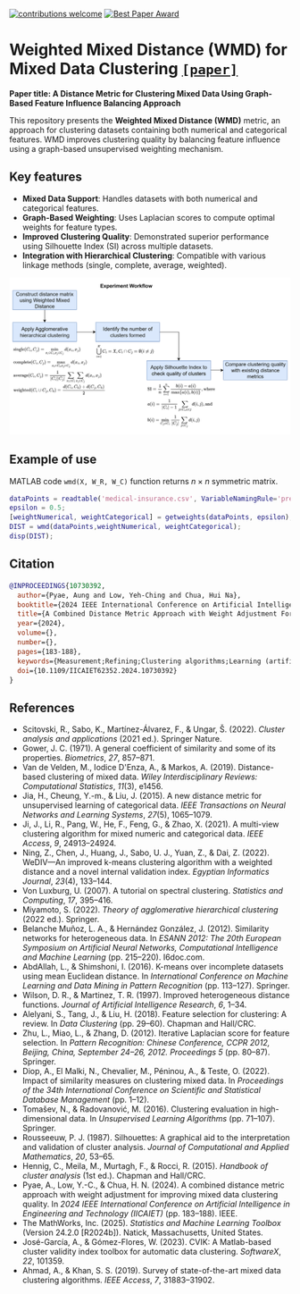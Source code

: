[![contributions welcome](https://img.shields.io/badge/contributions-welcome-brightgreen.svg?style=flat)]()
[![Best Paper Award](https://img.shields.io/badge/Best%20Paper%20Award-🏆-brightgreen)]()

# Weighted Mixed Distance (WMD) for Mixed Data Clustering [`[paper]`](https://github.com/aungpyaeap)

**Paper title: A Distance Metric for Clustering Mixed Data Using Graph-Based Feature Influence Balancing Approach**

This repository presents the **Weighted Mixed Distance (WMD)** metric, an approach for clustering datasets containing both numerical and categorical features. WMD improves clustering quality by balancing feature influence using a graph-based unsupervised weighting mechanism.

## Key features
- **Mixed Data Support**: Handles datasets with both numerical and categorical features.
- **Graph-Based Weighting**: Uses Laplacian scores to compute optimal weights for feature types.
- **Improved Clustering Quality**: Demonstrated superior performance using Silhouette Index (SI) across multiple datasets.
- **Integration with Hierarchical Clustering**: Compatible with various linkage methods (single, complete, average, weighted).

![Experiment workflow](experiment-workflow.png)

## Example of use
MATLAB code `wmd(X, W_R, W_C)` function returns $n \times n$ symmetric matrix.
```m
dataPoints = readtable('medical-insurance.csv', VariableNamingRule='preserve');
epsilon = 0.5;
[weightNumerical, weightCategorical] = getweights(dataPoints, epsilon);
DIST = wmd(dataPoints,weightNumerical, weightCategorical);
disp(DIST);
```

## Citation
```bibtex
@INPROCEEDINGS{10730392,
  author={Pyae, Aung and Low, Yeh-Ching and Chua, Hui Na},
  booktitle={2024 IEEE International Conference on Artificial Intelligence in Engineering and Technology (IICAIET)}, 
  title={A Combined Distance Metric Approach with Weight Adjustment For Improving Mixed Data Clustering Quality}, 
  year={2024},
  volume={},
  number={},
  pages={183-188},
  keywords={Measurement;Refining;Clustering algorithms;Learning (artificial intelligence);Complexity theory;Optimization;Distance Metrics;Mixed Data;Hierarchical Clustering;Unsupervised Learning},
  doi={10.1109/IICAIET62352.2024.10730392}
}
```

## References
- Scitovski, R., Sabo, K., Martínez-Álvarez, F., & Ungar, Š. (2022). *Cluster analysis and applications* (2021 ed.). Springer Nature.
- Gower, J. C. (1971). A general coefficient of similarity and some of its properties. *Biometrics*, *27*, 857–871.
- Van de Velden, M., Iodice D'Enza, A., & Markos, A. (2019). Distance-based clustering of mixed data. *Wiley Interdisciplinary Reviews: Computational Statistics*, *11*(3), e1456.
- Jia, H., Cheung, Y.-m., & Liu, J. (2015). A new distance metric for unsupervised learning of categorical data. *IEEE Transactions on Neural Networks and Learning Systems*, *27*(5), 1065–1079.
- Ji, J., Li, R., Pang, W., He, F., Feng, G., & Zhao, X. (2021). A multi-view clustering algorithm for mixed numeric and categorical data. *IEEE Access*, *9*, 24913–24924.
- Ning, Z., Chen, J., Huang, J., Sabo, U. J., Yuan, Z., & Dai, Z. (2022). WeDIV—An improved k-means clustering algorithm with a weighted distance and a novel internal validation index. *Egyptian Informatics Journal*, *23*(4), 133–144.
- Von Luxburg, U. (2007). A tutorial on spectral clustering. *Statistics and Computing*, *17*, 395–416.
- Miyamoto, S. (2022). *Theory of agglomerative hierarchical clustering* (2022 ed.). Springer.
- Belanche Muñoz, L. A., & Hernández González, J. (2012). Similarity networks for heterogeneous data. In *ESANN 2012: The 20th European Symposium on Artificial Neural Networks, Computational Intelligence and Machine Learning* (pp. 215–220). I6doc.com.
- AbdAllah, L., & Shimshoni, I. (2016). K-means over incomplete datasets using mean Euclidean distance. In *International Conference on Machine Learning and Data Mining in Pattern Recognition* (pp. 113–127). Springer.
- Wilson, D. R., & Martinez, T. R. (1997). Improved heterogeneous distance functions. *Journal of Artificial Intelligence Research*, *6*, 1–34.
- Alelyani, S., Tang, J., & Liu, H. (2018). Feature selection for clustering: A review. In *Data Clustering* (pp. 29–60). Chapman and Hall/CRC.
- Zhu, L., Miao, L., & Zhang, D. (2012). Iterative Laplacian score for feature selection. In *Pattern Recognition: Chinese Conference, CCPR 2012, Beijing, China, September 24–26, 2012. Proceedings 5* (pp. 80–87). Springer.
- Diop, A., El Malki, N., Chevalier, M., Péninou, A., & Teste, O. (2022). Impact of similarity measures on clustering mixed data. In *Proceedings of the 34th International Conference on Scientific and Statistical Database Management* (pp. 1–12).
- Tomašev, N., & Radovanović, M. (2016). Clustering evaluation in high-dimensional data. In *Unsupervised Learning Algorithms* (pp. 71–107). Springer.
- Rousseeuw, P. J. (1987). Silhouettes: A graphical aid to the interpretation and validation of cluster analysis. *Journal of Computational and Applied Mathematics*, *20*, 53–65.
- Hennig, C., Meila, M., Murtagh, F., & Rocci, R. (2015). *Handbook of cluster analysis* (1st ed.). Chapman and Hall/CRC.
- Pyae, A., Low, Y.-C., & Chua, H. N. (2024). A combined distance metric approach with weight adjustment for improving mixed data clustering quality. In *2024 IEEE International Conference on Artificial Intelligence in Engineering and Technology (IICAIET)* (pp. 183–188). IEEE.
- The MathWorks, Inc. (2025). *Statistics and Machine Learning Toolbox* (Version 24.2.0 [R2024b]). Natick, Massachusetts, United States.
- José-García, A., & Gómez-Flores, W. (2023). CVIK: A Matlab-based cluster validity index toolbox for automatic data clustering. *SoftwareX*, *22*, 101359.
- Ahmad, A., & Khan, S. S. (2019). Survey of state-of-the-art mixed data clustering algorithms. *IEEE Access*, *7*, 31883–31902.
